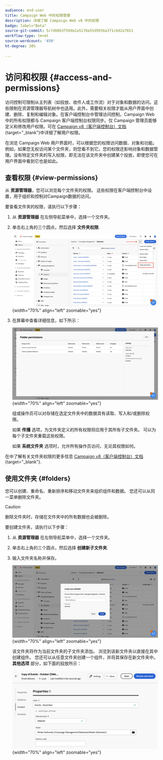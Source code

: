 ```yaml
---
audience: end-user
title: Campaign Web 中的权限管理
description: 详细了解 Campaign Web v8 中的权限
badge: label="Beta"
source-git-commit: 5c7d60b3f59de2a5176a55d9556a3f1c6d2a7651
workflow-type: tm+mt
source-wordcount: '459'
ht-degree: 38%

---
```



# 访问和权限 {#access-and-permissions}

访问控制可限制从主列表（如投放、收件人或工作流）对于对象和数据的访问。这些限制在资源管理器导航树中也适用。此外，需要相关权限才能从用户界面中创建、删除、复制和编辑对象。在客户端控制台中管理访问控制。Campaign Web 中的所有权限都与 Campaign 客户端控制台权限同步。仅 Campaign 管理员能够定义和修改用户权限。可在 [Campaign v8（客户端控制台）文档](https://experienceleague.adobe.com/docs/campaign/campaign-v8/admin/permissions/gs-permissions.html){target="_blank"}中详细了解用户权限。

在浏览 Campaign Web 用户界面时，可以根据您的权限访问数据、对象和功能。例如，如果您无权访问某个文件夹，则您看不到它。您的权限还影响对象和数据管理。没有特定文件夹的写入权限，即无法在该文件夹中创建某个投放，即使您可在用户界面中看到它也是如此。

## 查看权限 {#view-permissions}

从 **资源管理器**，您可以浏览每个文件夹的权限。 这些权限在客户端控制台中设置，用于组织和控制对Campaign数据的访问。


要查看文件夹的权限，请执行以下步骤：

1. 从 **资源管理器** 在左侧导航菜单中，选择一个文件夹。
1. 单击右上角的三个圆点，然后选择 **文件夹权限**.

   ![](assets/permissions-view-menu.png){width="70%" align="left" zoomable="yes"}

1. 在屏幕中查看详细信息，如下所示：

   ![](assets/permissions-view-screen.png){width="70%" align="left" zoomable="yes"}

   组或操作员可以对存储在选定文件夹中的数据具有读取、写入和/或删除权限。

   如果 **传播** 选项，为文件夹定义的所有权限将应用于其所有子文件夹。 可以为每个子文件夹重载这些权限。

   如果 **系统文件夹** 选项时，允许所有操作员访问，无论其权限如何。

在中了解有关文件夹权限的更多信息 [Campaign v8（客户端控制台）文档](https://experienceleague.adobe.com/docs/campaign/campaign-v8/admin/permissions/folder-permissions.html){target="_blank"}.


## 使用文件夹 {#folders}

您可以创建、重命名、重新排序和移动文件夹来组织组件和数据。 您还可以从同一菜单删除文件夹。

>[!CAUTION]
>
>删除文件夹时，存储在文件夹中的所有数据也会被删除。

要创建文件夹，请执行以下步骤：

1. 从 **资源管理器** 在左侧导航菜单中，选择一个文件夹。
1. 单击右上角的三个圆点，然后选择 **创建新子文件夹**.
1. 输入文件夹名称并保存。

   ![](assets/create-new-subfolder.png){width="70%" align="left" zoomable="yes"}

   该文件夹将作为当前文件夹的子文件夹添加。 浏览到该新文件夹以直接在其中创建组件。 您还可以从任意文件夹创建一个组件，并将其保存在新文件夹中。 **其他选项** 部分，如下面的投放所示：

   ![](assets/delivery-properties-folder.png){width="70%" align="left" zoomable="yes"}

